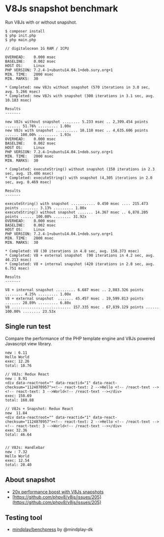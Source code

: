 # V8Js snapshot benchmark


Run V8Js with or without snapshot.

```
$ composer install
$ php init.php
$ php main.php

// digitalocean 1G RAM / 1CPU 

OVERHEAD:    0.000 msec
BASELINE:    0.002 msec
HOST OS:     Linux
PHP VERSION: 7.2.4-1+ubuntu14.04.1+deb.sury.org+1
MIN. TIME:   2000 msec
MIN. MARKS:  30

* Completed: new V8Js without snapshot (570 iterations in 3.0 sec, avg. 5.266 msec)
* Completed: new V8Js with snapshot (300 iterations in 3.1 sec, avg. 10.183 msec)

Results
-------

new V8Js without snapshot ........ 5.233 msec .. 2,399.454 points ....... 51.76% ......... 1.00x
new V8Js with snapshot .......... 10.110 msec .. 4,635.606 points ...... 100.00% ......... 1.93x
OVERHEAD:    0.000 msec
BASELINE:    0.002 msec
HOST OS:     Linux
PHP VERSION: 7.2.4-1+ubuntu14.04.1+deb.sury.org+1
MIN. TIME:   2000 msec
MIN. MARKS:  30

* Completed: executeString() without snapshot (150 iterations in 2.3 sec, avg. 15.486 msec)
* Completed: executeString() with snapshot (4,305 iterations in 2.0 sec, avg. 0.469 msec)

Results
-------

executeString() with snapshot ........... 0.450 msec .... 215.473 points ........ 3.13% ......... 1.00x
executeString() without snapshot ....... 14.367 msec .. 6,878.205 points ...... 100.00% ........ 31.92x
OVERHEAD:    0.000 msec
BASELINE:    0.002 msec
HOST OS:     Linux
PHP VERSION: 7.2.4-1+ubuntu14.04.1+deb.sury.org+1
MIN. TIME:   2000 msec
MIN. MARKS:  30

* Completed: V8 (30 iterations in 4.8 sec, avg. 158.373 msec)
* Completed: V8 + external snapshot  (90 iterations in 4.2 sec, avg. 46.213 msec)
* Completed: V8 + internal snapshot (420 iterations in 2.8 sec, avg. 6.751 msec)

Results
-------

V8 + internal snapshot ......... 6.687 msec .. 2,883.326 points ........ 4.25% ......... 1.00x
V8 + external snapshot  ....... 45.457 msec . 19,599.813 points ....... 28.89% ......... 6.80x
V8 ........................... 157.335 msec . 67,839.129 points ...... 100.00% ........ 23.53x
```

## Single run test

Compare the performance of the PHP template engine and V8Js powered Javascript view library.

```// Twig
new : 6.11
Hello World
exec: 12.26
total: 18.76

// V8Js: Redux React
new : 8.91
<div data-reactroot="" data-reactid="1" data-react-checksum="1124870957"><!-- react-text: 2 -->Hello <!-- /react-text --><!-- react-text: 3 -->World<!-- /react-text --></div>
exec: 150.69
total: 160.88

// V8Js + Snapshot: Redux React
new  11.84
<div data-reactroot="" data-reactid="1" data-react-checksum="1124870957"><!-- react-text: 2 -->Hello <!-- /react-text --><!-- react-text: 3 -->World<!-- /react-text --></div>
exec 32.36
total: 46.64


// V8Js: Handlebar
new : 7.32
Hello World
exec: 12.54
total: 20.40
```

## About snapshot

 * [20x performance boost with V8Js snapshots](http://stesie.github.io/2016/02/snapshot-performance)
 * [https://github.com/phpv8/v8js/issues/205](https://github.com/phpv8/v8js/issues/205)

## Testing tool

 * [mindplay/benchpress](https://github.com/mindplay-dk/benchpress) by @mindplay-dk
